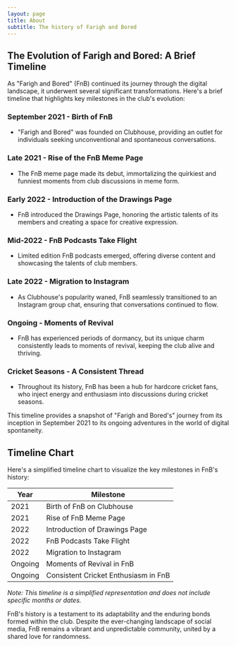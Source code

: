 ```yaml
---
layout: page
title: About
subtitle: The history of Farigh and Bored
---
```


## The Evolution of Farigh and Bored: A Brief Timeline

As "Farigh and Bored" (FnB) continued its journey through the digital landscape, it underwent several significant transformations. Here's a brief timeline that highlights key milestones in the club's evolution:

### September 2021 - Birth of FnB
- "Farigh and Bored" was founded on Clubhouse, providing an outlet for individuals seeking unconventional and spontaneous conversations.

### Late 2021 - Rise of the FnB Meme Page
- The FnB meme page made its debut, immortalizing the quirkiest and funniest moments from club discussions in meme form.

### Early 2022 - Introduction of the Drawings Page
- FnB introduced the Drawings Page, honoring the artistic talents of its members and creating a space for creative expression.

### Mid-2022 - FnB Podcasts Take Flight
- Limited edition FnB podcasts emerged, offering diverse content and showcasing the talents of club members.

### Late 2022 - Migration to Instagram
- As Clubhouse's popularity waned, FnB seamlessly transitioned to an Instagram group chat, ensuring that conversations continued to flow.

### Ongoing - Moments of Revival
- FnB has experienced periods of dormancy, but its unique charm consistently leads to moments of revival, keeping the club alive and thriving.

### Cricket Seasons - A Consistent Thread
- Throughout its history, FnB has been a hub for hardcore cricket fans, who inject energy and enthusiasm into discussions during cricket seasons.

This timeline provides a snapshot of "Farigh and Bored's" journey from its inception in September 2021 to its ongoing adventures in the world of digital spontaneity.

## Timeline Chart

Here's a simplified timeline chart to visualize the key milestones in FnB's history:

| Year     | Milestone                                 |
|----------|-------------------------------------------|
| 2021     | Birth of FnB on Clubhouse                |
| 2021     | Rise of FnB Meme Page                    |
| 2022     | Introduction of Drawings Page            |
| 2022     | FnB Podcasts Take Flight                 |
| 2022     | Migration to Instagram                   |
| Ongoing  | Moments of Revival in FnB               |
| Ongoing  | Consistent Cricket Enthusiasm in FnB     |

*Note: This timeline is a simplified representation and does not include specific months or dates.*

FnB's history is a testament to its adaptability and the enduring bonds formed within the club. Despite the ever-changing landscape of social media, FnB remains a vibrant and unpredictable community, united by a shared love for randomness.

